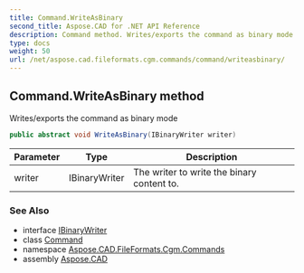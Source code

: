 ```yaml
---
title: Command.WriteAsBinary
second_title: Aspose.CAD for .NET API Reference
description: Command method. Writes/exports the command as binary mode
type: docs
weight: 50
url: /net/aspose.cad.fileformats.cgm.commands/command/writeasbinary/
---
```

## Command.WriteAsBinary method

Writes/exports the command as binary mode

```csharp
public abstract void WriteAsBinary(IBinaryWriter writer)
```

| Parameter | Type | Description |
| --- | --- | --- |
| writer | IBinaryWriter | The writer to write the binary content to. |

### See Also

* interface [IBinaryWriter](../../../aspose.cad.fileformats.cgm/ibinarywriter/)
* class [Command](../)
* namespace [Aspose.CAD.FileFormats.Cgm.Commands](../../command/)
* assembly [Aspose.CAD](../../../)


